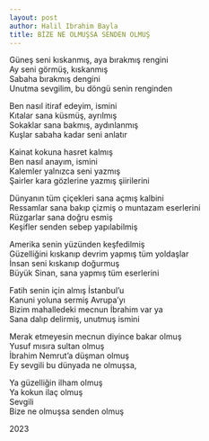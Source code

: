 ```yaml
---
layout: post  
author: Halil Ibrahim Bayla  
title: BİZE NE OLMUŞSA SENDEN OLMUŞ
---
```


Güneş seni kıskanmış, aya bırakmış rengini  
Ay seni görmüş, kıskanmış  
Sabaha bırakmış dengini  
Unutma sevgilim, bu döngü senin renginden  

Ben nasıl itiraf edeyim, ismini  
Kıtalar sana küsmüş, ayrılmış  
Sokaklar sana bakmış, aydınlanmış  
Kuşlar sabaha kadar seni anlatır  

Kainat kokuna hasret kalmış  
Ben nasıl anayım, ismini  
Kalemler yalnızca seni yazmış  
Şairler kara gözlerine yazmış şiirilerini  

Dünyanın tüm çiçekleri sana açmış kalbini  
Ressamlar sana bakıp çizmiş o muntazam eserlerini  
Rüzgarlar sana doğru esmiş  
Keşifler senden sebep yapılabilmiş  

Amerika senin yüzünden keşfedilmiş  
Güzelliğini kıskanıp devrim yapmış tüm yoldaşlar  
İnsan seni kıskanıp doğurmuş  
Büyük Sinan, sana yapmış tüm eserlerini  

Fatih senin için almış İstanbul’u  
Kanuni yoluna sermiş Avrupa’yı  
Bizim mahalledeki mecnun İbrahim var ya  
Sana dalıp delirmiş, unutmuş ismini  

Merak etmeyesin mecnun diyince bakar olmuş  
Yusuf mısıra sultan olmuş  
İbrahim Nemrut’a düşman olmuş  
Ey sevgili bu dünyada ne olmuşsa,  

Ya güzelliğin ilham olmuş  
Ya kokun ilaç olmuş  
Sevgili  
Bize ne olmuşsa senden olmuş  

2023
